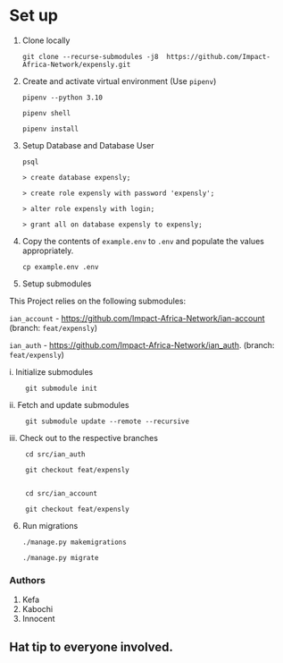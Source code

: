 # Set up

1.  Clone locally

        git clone --recurse-submodules -j8  https://github.com/Impact-Africa-Network/expensly.git

2.  Create and activate virtual environment (Use `pipenv`)

        pipenv --python 3.10

        pipenv shell

        pipenv install

3.  Setup Database and Database User

        psql

        > create database expensly;

        > create role expensly with password 'expensly';

        > alter role expensly with login;

        > grant all on database expensly to expensly;

4.  Copy the contents of `example.env` to `.env` and populate the values appropriately.

        cp example.env .env

5.  Setup submodules

This Project relies on the following submodules:

`ian_account` - https://github.com/Impact-Africa-Network/ian-account (branch: `feat/expensly`)

`ian_auth` - https://github.com/Impact-Africa-Network/ian_auth. (branch: `feat/expensly`)

i. Initialize submodules

        git submodule init

ii. Fetch and update submodules

        git submodule update --remote --recursive

iii. Check out to the respective branches

        cd src/ian_auth

        git checkout feat/expensly


        cd src/ian_account

        git checkout feat/expensly

6.  Run migrations

        ./manage.py makemigrations

        ./manage.py migrate

### Authors

1. Kefa
2. Kabochi
3. Innocent

## Hat tip to everyone involved.
